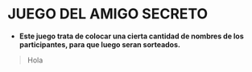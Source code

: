 
# JUEGO DEL AMIGO SECRETO

- **Este juego trata de colocar una cierta cantidad de nombres de los participantes, para que luego seran sorteados.**

> Hola 

